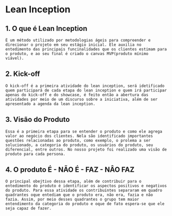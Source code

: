 # Lean Inception

## 1. O que é Lean Inception

    É um método utilizado por metodologias ágeis para compreender e direcionar o projeto em seu estágio inicial. Ele auxilia no entedimento das principais funcinalidades que os clientes estimam para o produto, e ao seu final é criado o canvas MVP(produto mínimo viável).


## 2. Kick-off

    O kick-off é a primeira atividade do lean inception, será idetificado quem participará de cada etapa do lean inception e quem irá participar apenas do kick-off e do showcase, é feito então a abertura das atividades por meio de um discurso sobre a iniciativa, além de ser apresentado a agenda da lean inception.

## 3. Visão do Produto

    Essa é a primeira etapa para se entender o produto e como ele agrega valor ao negócio dos clientes. Nela são identificado importantes questões relacionadas ao produto, como exemplo, o prolema a ser solucionado, a categoria do produto, os usuários do produto, seu diferencial, entre outros. No nosso projeto foi realizado uma visão de produto para cada persona. 

## 4. O produto É - NÃO É - FAZ - NÂO FAZ

    O principal obejtivo dessa etapa, além de contribuir para o entedimento do produto é identificar os aspectos positivos e negativos do produto. Para essa atividade os contribuintes separaram em quadro quadrantes oque entediam que o produto era, não era, fazia e não fazia. Assim, por meio desses quadrantes o grupo tem maior entendimento da categoria do produto e oque de fato espera-se que ele seja capaz de fazer.
